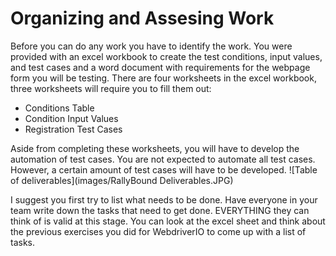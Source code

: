 # Organizing and Assesing Work
Before you can do any work you have to identify the work. You were provided with an excel workbook to create the test conditions, input values, and test cases and a word document with requirements for the webpage form you will be testing. There are four worksheets in the excel workbook, three worksheets will require you to fill them out: 

- Conditions Table
- Condition Input Values
- Registration Test Cases

Aside from completing these worksheets, you will have to develop the automation of test cases. You are not expected to automate all test cases. However, a certain amount of test  cases will have to be developed. 
![Table of deliverables](images/RallyBound Deliverables.JPG)




I suggest you first try to list what needs to be done. Have everyone in your team write down the tasks that need to get done. EVERYTHING they can think of is valid at this stage. You can look at the excel sheet and think about the previous exercises you did for WebdriverIO to come up with a list of tasks. 
